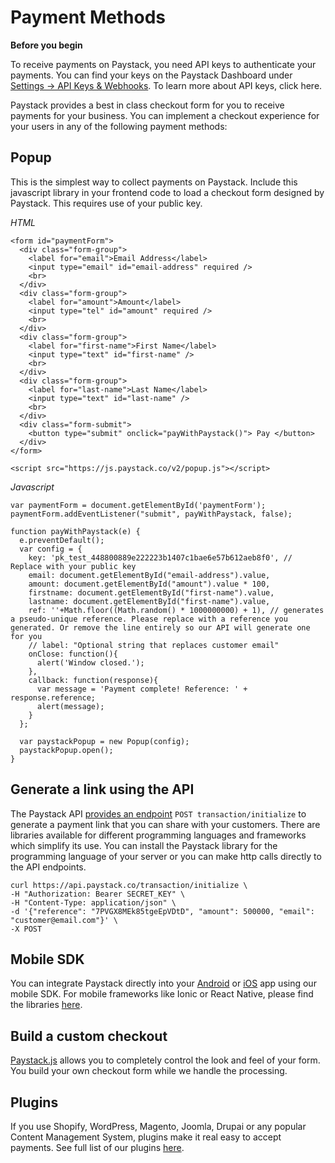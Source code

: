 # Payment Methods

**Before you begin**

To receive payments on Paystack, you need API keys to authenticate your payments. You can find your keys on the Paystack Dashboard under [Settings → API Keys & Webhooks](https://dashboard.paystack.com/#/settings/developer). To learn more about API keys, click here.

Paystack provides a best in class checkout form for you to receive payments for your business. You can implement a checkout experience for your users in any of the following payment methods:

## Popup
This is the simplest way to collect payments on Paystack. Include this javascript library in your frontend code to load a checkout form designed by Paystack. This requires use of your public key.

_HTML_
```
<form id="paymentForm">
  <div class="form-group">
    <label for="email">Email Address</label>
    <input type="email" id="email-address" required />
    <br>
  </div>  
  <div class="form-group">
    <label for="amount">Amount</label>
    <input type="tel" id="amount" required />
    <br>
  </div>  
  <div class="form-group">
    <label for="first-name">First Name</label>
    <input type="text" id="first-name" />
    <br>
  </div>  
  <div class="form-group">
    <label for="last-name">Last Name</label>
    <input type="text" id="last-name" />
    <br>
  </div>  
  <div class="form-submit">
    <button type="submit" onclick="payWithPaystack()"> Pay </button> 
  </div>
</form>

<script src="https://js.paystack.co/v2/popup.js"></script>
```

_Javascript_
```
var paymentForm = document.getElementById('paymentForm');
paymentForm.addEventListener("submit", payWithPaystack, false);

function payWithPaystack(e) {  
  e.preventDefault();
  var config = {
    key: 'pk_test_448800889e222223b1407c1bae6e57b612aeb8f0', // Replace with your public key
    email: document.getElementById("email-address").value,
    amount: document.getElementById("amount").value * 100,
    firstname: document.getElementById("first-name").value,
    lastname: document.getElementById("first-name").value,
    ref: ''+Math.floor((Math.random() * 1000000000) + 1), // generates a pseudo-unique reference. Please replace with a reference you generated. Or remove the line entirely so our API will generate one for you
    // label: "Optional string that replaces customer email"
    onClose: function(){
      alert('Window closed.');
    },
    callback: function(response){
      var message = 'Payment complete! Reference: ' + response.reference;
      alert(message);
    }
  };
  
  var paystackPopup = new Popup(config);
  paystackPopup.open();
}
```

## Generate a link using the API

The Paystack API [provides an endpoint](https://developers.paystack.co/v2.0/docs/paystack-redirect) `POST transaction/initialize` to generate a payment link that you can share with your customers. There are libraries available for different programming languages and frameworks which simplify its use. You can install the Paystack library for the programming language of your server or you can make http calls directly to the API endpoints.

```
curl https://api.paystack.co/transaction/initialize \
-H "Authorization: Bearer SECRET_KEY" \
-H "Content-Type: application/json" \
-d '{"reference": "7PVGX8MEk85tgeEpVDtD", "amount": 500000, "email": "customer@email.com"}' \
-X POST
```
## Mobile SDK

You can integrate Paystack directly into your [Android](https://developers.paystack.co/v2.0/docs/android) or [iOS](https://developers.paystack.co/v2.0/docs/ios) app using our mobile SDK. For mobile frameworks like Ionic or React Native, please find the libraries [here](https://developers.paystack.co/v2.0/docs/libraries-and-plugins).

## Build a custom checkout
[Paystack.js](https://developers.paystack.co/v2.0/docs/paystack-custom) allows you to completely control the look and feel of your form. You build your own checkout form while we handle the processing.

## Plugins

If you use Shopify, WordPress, Magento, Joomla, Drupai or any popular Content Management System, plugins make it real easy to accept payments. See full list of our plugins [here](https://developers.paystack.co/v2.0/docs/plugins).